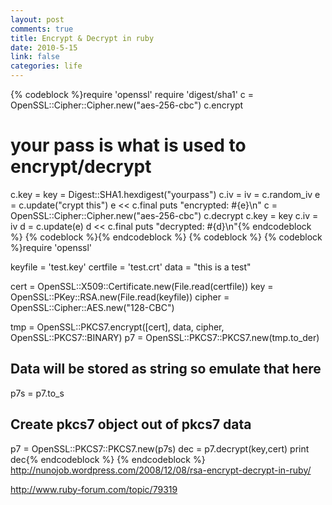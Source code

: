 ```yaml
--- 
layout: post
comments: true
title: Encrypt & Decrypt in ruby
date: 2010-5-15
link: false
categories: life
---
```

{% codeblock %}require 'openssl'
require 'digest/sha1'
c = OpenSSL::Cipher::Cipher.new("aes-256-cbc")
c.encrypt
# your pass is what is used to encrypt/decrypt
c.key = key = Digest::SHA1.hexdigest("yourpass")
c.iv = iv = c.random_iv
e = c.update("crypt this")
e &lt;&lt; c.final
puts "encrypted: #{e}\n"
c = OpenSSL::Cipher::Cipher.new("aes-256-cbc")
c.decrypt
c.key = key
c.iv = iv
d = c.update(e)
d &lt;&lt; c.final
puts "decrypted: #{d}\n"{% endcodeblock %}
{% codeblock %}{% endcodeblock %}
{% codeblock %}
{% codeblock %}require 'openssl'

keyfile = 'test.key'
certfile = 'test.crt'
data = "this is a test"

cert = OpenSSL::X509::Certificate.new(File.read(certfile))
key = OpenSSL::PKey::RSA.new(File.read(keyfile))
cipher = OpenSSL::Cipher::AES.new("128-CBC")

tmp = OpenSSL::PKCS7.encrypt([cert], data, cipher,
OpenSSL::PKCS7::BINARY)
p7 = OpenSSL::PKCS7::PKCS7.new(tmp.to_der)

## Data will be stored as string so emulate that here
p7s = p7.to_s

## Create pkcs7 object out of pkcs7 data
p7 = OpenSSL::PKCS7::PKCS7.new(p7s)
dec = p7.decrypt(key,cert)
print dec{% endcodeblock %}
{% endcodeblock %}
http://nunojob.wordpress.com/2008/12/08/rsa-encrypt-decrypt-in-ruby/

http://www.ruby-forum.com/topic/79319
